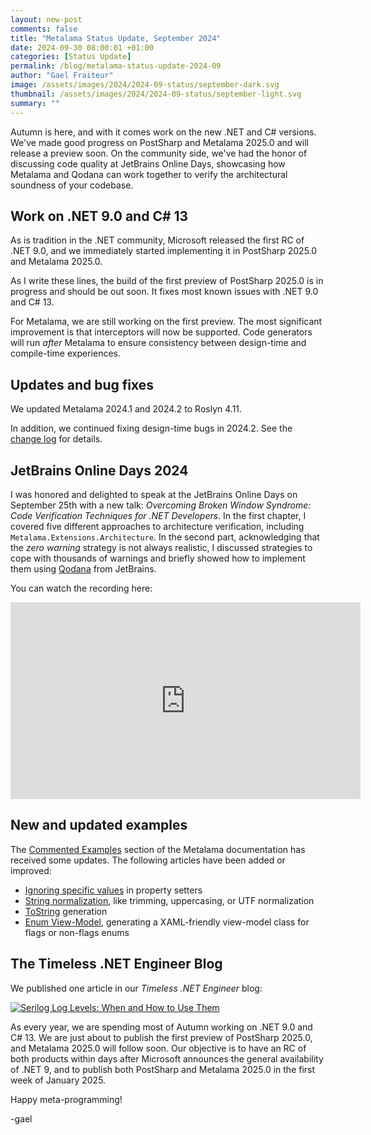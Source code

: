 ```yaml
---
layout: new-post
comments: false
title: "Metalama Status Update, September 2024"
date: 2024-09-30 08:00:01 +01:00
categories: [Status Update]
permalink: /blog/metalama-status-update-2024-09
author: "Gael Fraiteur"
image: /assets/images/2024/2024-09-status/september-dark.svg
thumbnail: /assets/images/2024/2024-09-status/september-light.svg
summary: ""
---
```


Autumn is here, and with it comes work on the new .NET and C# versions. We've made good progress on PostSharp and Metalama 2025.0 and will release a preview soon. On the community side, we've had the honor of discussing code quality at JetBrains Online Days, showcasing how Metalama and Qodana can work together to verify the architectural soundness of your codebase.

## Work on .NET 9.0 and C# 13

As is tradition in the .NET community, Microsoft released the first RC of .NET 9.0, and we immediately started implementing it in PostSharp 2025.0 and Metalama 2025.0.

As I write these lines, the build of the first preview of PostSharp 2025.0 is in progress and should be out soon. It fixes most known issues with .NET 9.0 and C# 13.

For Metalama, we are still working on the first preview. The most significant improvement is that interceptors will now be supported. Code generators will run _after_ Metalama to ensure consistency between design-time and compile-time experiences.

## Updates and bug fixes

We updated Metalama 2024.1 and 2024.2 to Roslyn 4.11.

In addition, we continued fixing design-time bugs in 2024.2. See the [change log](https://github.com/orgs/postsharp/discussions/364) for details.

## JetBrains Online Days 2024

I was honored and delighted to speak at the JetBrains Online Days on September 25th with a new talk: *Overcoming Broken Window Syndrome: Code Verification Techniques for .NET Developers*. In the first chapter, I covered five different approaches to architecture verification, including `Metalama.Extensions.Architecture`. In the second part, acknowledging that the _zero warning_ strategy is not always realistic, I discussed strategies to cope with thousands of warnings and briefly showed how to implement them using [Qodana](https://www.jetbrains.com/qodana/) from JetBrains.

You can watch the recording here:

<iframe width="560" height="315" src="https://www.youtube-nocookie.com/embed/vA-fuZdcmYU?si=5h2HN2Nm7PCb1ETD&amp;start=12920" title="YouTube video player" frameborder="0" allow="accelerometer; autoplay; clipboard-write; encrypted-media; gyroscope; picture-in-picture; web-share" referrerpolicy="strict-origin-when-cross-origin" allowfullscreen></iframe>

## New and updated examples

The [Commented Examples](https://doc.postsharp.net/metalama/examples) section of the Metalama documentation has received some updates. The following articles have been added or improved:

* [Ignoring specific values](https://doc.postsharp.net/metalama/examples/validation/ignore-values) in property setters
* [String normalization](https://doc.postsharp.net/metalama/examples/validation/string-normalization), like trimming, uppercasing, or UTF normalization
* [ToString](https://doc.postsharp.net/metalama/examples/tostring) generation
* [Enum View-Model](https://doc.postsharp.net/metalama/examples/enum-viewmodel), generating a XAML-friendly view-model class for flags or non-flags enums

## The Timeless .NET Engineer Blog

We published one article in our _Timeless .NET Engineer_ blog:

<div class="article-thumbnails">
 <a href="/serilog-log-levels">
      <img src="/assets/images/2024/2024-09-serilog-log-level/logging.svg" alt="Serilog Log Levels: When and How to Use Them"/>
  </a>
</div>


As every year, we are spending most of Autumn working on .NET 9.0 and C# 13. We are just about to publish the first preview of PostSharp 2025.0, and Metalama 2025.0 will follow soon. Our objective is to have an RC of both products within days after Microsoft announces the general availability of .NET 9, and to publish both PostSharp and Metalama 2025.0 in the first week of January 2025.

Happy meta-programming!

-gael
